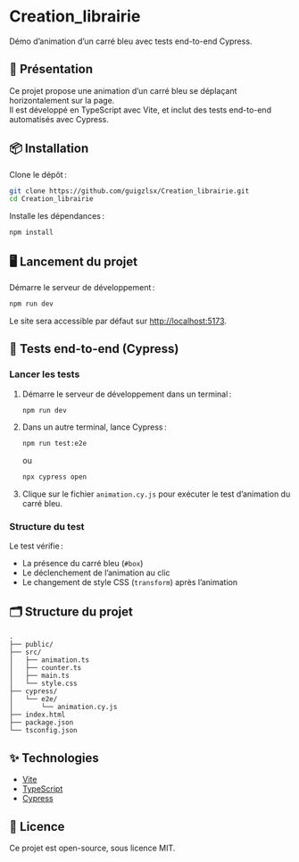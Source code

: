 # Creation_librairie

Démo d’animation d’un carré bleu avec tests end-to-end Cypress.

## 🚀 Présentation

Ce projet propose une animation d’un carré bleu se déplaçant horizontalement sur la page.  
Il est développé en TypeScript avec Vite, et inclut des tests end-to-end automatisés avec Cypress.

## 📦 Installation

Clone le dépôt :

```bash
git clone https://github.com/guigzlsx/Creation_librairie.git
cd Creation_librairie
```

Installe les dépendances :

```bash
npm install
```

## 🖥️ Lancement du projet

Démarre le serveur de développement :

```bash
npm run dev
```

Le site sera accessible par défaut sur [http://localhost:5173](http://localhost:5173).

## 🧪 Tests end-to-end (Cypress)

### Lancer les tests

1. Démarre le serveur de développement dans un terminal :

   ```bash
   npm run dev
   ```

2. Dans un autre terminal, lance Cypress :

   ```bash
   npm run test:e2e
   ```

   ou

   ```bash
   npx cypress open
   ```

3. Clique sur le fichier `animation.cy.js` pour exécuter le test d’animation du carré bleu.

### Structure du test

Le test vérifie :

- La présence du carré bleu (`#box`)
- Le déclenchement de l’animation au clic
- Le changement de style CSS (`transform`) après l’animation

## 🗂️ Structure du projet

```
.
├── public/
├── src/
│   ├── animation.ts
│   ├── counter.ts
│   ├── main.ts
│   └── style.css
├── cypress/
│   └── e2e/
│       └── animation.cy.js
├── index.html
├── package.json
└── tsconfig.json
```

## ✨ Technologies

- [Vite](https://vitejs.dev/)
- [TypeScript](https://www.typescriptlang.org/)
- [Cypress](https://www.cypress.io/)

## 📄 Licence

Ce projet est open-source, sous licence MIT.
